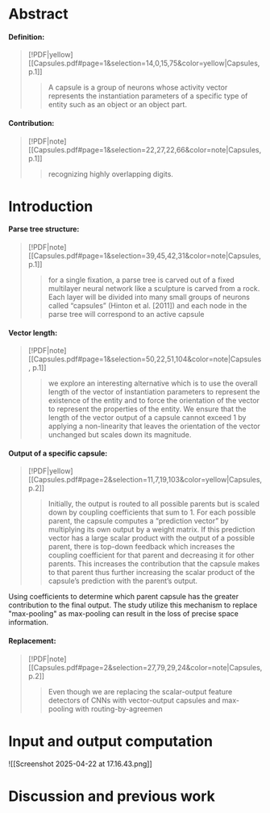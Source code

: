 # Abstract
#### Definition:
> [!PDF|yellow] [[Capsules.pdf#page=1&selection=14,0,15,75&color=yellow|Capsules, p.1]]
> > A capsule is a group of neurons whose activity vector represents the instantiation parameters of a specific type of entity such as an object or an object part.

#### Contribution:
> [!PDF|note] [[Capsules.pdf#page=1&selection=22,27,22,66&color=note|Capsules, p.1]]
> >  recognizing highly overlapping digits.

# Introduction
#### Parse tree structure:
> [!PDF|note] [[Capsules.pdf#page=1&selection=39,45,42,31&color=note|Capsules, p.1]]
> >  for a single fixation, a parse tree is carved out of a fixed multilayer neural network like a sculpture is carved from a rock. Each layer will be divided into many small groups of neurons called “capsules” (Hinton et al. [2011]) and each node in the parse tree will correspond to an active capsule

#### Vector length:
> [!PDF|note] [[Capsules.pdf#page=1&selection=50,22,51,104&color=note|Capsules, p.1]]
> > we explore an interesting alternative which is to use the overall length of the vector of instantiation parameters to represent the existence of the entity and to force the orientation of the vector to represent the properties of the entity. We ensure that the length of the vector output of a capsule cannot exceed 1 by applying a non-linearity that leaves the orientation of the vector unchanged but scales down its magnitude.
> 

#### Output of a specific capsule:
> [!PDF|yellow] [[Capsules.pdf#page=2&selection=11,7,19,103&color=yellow|Capsules, p.2]]
> > Initially, the output is routed to all possible parents but is scaled down by coupling coefficients that sum to 1. For each possible parent, the capsule computes a “prediction vector” by multiplying its own output by a weight matrix. If this prediction vector has a large scalar product with the output of a possible parent, there is top-down feedback which increases the coupling coefficient for that parent and decreasing it for other parents. This increases the contribution that the capsule makes to that parent thus further increasing the scalar product of the capsule’s prediction with the parent’s output.

Using coefficients to determine which parent capsule has the greater contribution to the final output. The study utilize this mechanism to replace "max-pooling" as max-pooling can result in the loss of precise space information.
#### Replacement:
> [!PDF|note] [[Capsules.pdf#page=2&selection=27,79,29,24&color=note|Capsules, p.2]]
> > Even though we are replacing the scalar-output feature detectors of CNNs with vector-output capsules and max-pooling with routing-by-agreemen

# Input and output computation
![[Screenshot 2025-04-22 at 17.16.43.png]]

# Discussion and previous work
